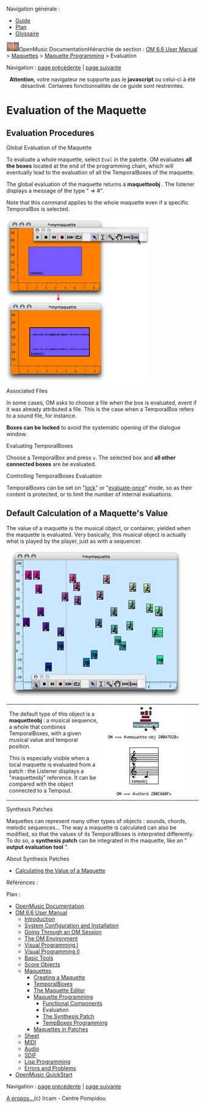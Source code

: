 <div id="tplf" class="tplPage">

<div id="tplh">

<span class="hidden">Navigation générale : </span>

  - [<span>Guide</span>](OM-Documentation.md)
  - [<span>Plan</span>](OM-Documentation_1.md)
  - [<span>Glossaire</span>](OM-Documentation_2.md)

</div>

<div id="tplt">

![empty.gif](../tplRes/page/empty.gif)![logoom1.png](../res/logoom1.png)<span class="tplTi">OpenMusic
Documentation</span><span class="sw_outStack_navRoot"><span class="hidden">Hiérarchie
de section : </span>[<span>OM 6.6 User
Manual</span>](OM-User-Manual.md)<span class="stkSep"> \>
</span>[<span>Maquettes</span>](Maquettes.md)<span class="stkSep"> \>
</span>[<span>Maquette
Programming</span>](Programming%20Maquette.md)<span class="stkSep"> \>
</span><span class="stkSel_yes"><span>Evaluation</span></span></span>

</div>

<div class="tplNav">

<span class="hidden">Navigation : </span>[<span>page
précédente</span>](InputsOutputs.md "page précédente(Functional Components)")<span class="hidden">
| </span>[<span>page
suivante</span>](Synthpatchprog.md "page suivante(The Synthesis Patch)")

</div>

<div id="tplc" class="tplc_out_yes">

<div style="text-align: center;">

**Attention**, votre navigateur ne supporte pas le **javascript** ou
celui-ci à été désactivé. Certaines fonctionnalités de ce guide sont
restreintes.

</div>

<div class="headCo">

# <span>Evaluation of the Maquette</span>

<div class="headCo_co">

<div>

<div class="part">

## <span>Evaluation Procedures</span>

<div class="part_co">

<div class="infobloc">

<div class="infobloc_ti">

<span>Global Evaluation of the Maquette</span>

</div>

<div class="txt">

To evaluate a whole maquette, select `Eval` in the palette. OM evaluates
**all the boxes** located at the end of the programming chain, which
will eventually lead to the evaluation of all the TemporalBoxes of the
maquette.

The global evaluation of the maquette returns a **maquetteobj** . The
listener displays a message of the type " =\> \#".

Note that this command applies to the whole maquette even if a specific
TemporalBox is selected.

</div>

<div class="caption">

<div class="caption_co">

![evalmaq1.png](../res/evalmaq1.png)

</div>

</div>

</div>

<div class="bloc note">

<div class="bloc_ti note_ti">

<span>Associated Files</span>

</div>

<div class="txt">

In some cases, OM asks to choose a file when the box is evaluated, event
if it was already attributed a file. This is the case when a TemporalBox
refers to a sound file, for instance.

**Boxes can be locked** to avoid the systematic opening of the dialogue
window.

</div>

</div>

<div class="infobloc">

<div class="infobloc_ti">

<span>Evaluating TemporalBoxes</span>

</div>

<div class="txt">

Choose a TemporalBox and press `v`. The selected box and **all other
connected boxes** are be evaluated.

</div>

</div>

<div class="bloc complement">

<div class="bloc_ti complement_ti">

<span>Controlling TemporalBoxes Evaluation</span>

</div>

<div class="txt">

TemporalBoxes can be set on "[<span>lock</span>](LockMode.md)" or
"[<span>evaluate-once</span>](EvOnceMode.md)" mode, so as their content
is protected, or to limit the number of internal evaluations.

</div>

</div>

</div>

</div>

<div class="part">

## <span>Default Calculation of a Maquette's Value</span>

<div class="part_co">

<div class="infobloc">

<div class="txt">

The value of a maquette is the musical object, or container, yielded
when the maquette is evaluated. Very basically, this musical object is
actually what is played by the player, just as with a sequencer.

</div>

<div class="caption">

<div class="caption_co">

![play1.png](../res/play1.png)

</div>

</div>

<div class="txtRes">

<table>
<colgroup>
<col style="width: 50%" />
<col style="width: 50%" />
</colgroup>
<tbody>
<tr class="odd">
<td><div class="dk_txtRes_txt txt">
<p>The default type of this object is a <strong>maquetteobj</strong> : a musical sequence, a whole that combines TemporalBoxes, with a given musical value and temporal position.</p>
<p>This is especially visible when a local maquette is evaluated from a patch : the Listener displays a "maquetteobj" reference. It can be compared with the object connected to a Tempout.</p>
</div></td>
<td><div class="caption">
<div class="caption_co">
<img src="../res/evalmaq3.png" width="202" height="237" alt="evalmaq3.png" />
</div>
</div></td>
</tr>
</tbody>
</table>

</div>

</div>

<div class="bloc complement">

<div class="bloc_ti complement_ti">

<span>Synthesis Patches</span>

</div>

<div class="txt">

Maquettes can represent many other types of objects : sounds, chords,
melodic sequences... The way a maquette is calculated can also be
modified, so that the values of its TemporalBoxes is interpreted
differently. To do so, a **synthesis patch** can be integrated in the
maquette, like an " **output evaluation tool** ".

</div>

<div class="linkSet">

<div class="linkSet_ti">

<span>About Synthesis Patches</span>

</div>

<div class="linkUL">

  - [<span>Calculating the Value of a
    Maquette</span>](Synthesispatch.md)

</div>

</div>

</div>

</div>

</div>

</div>

</div>

</div>

<span class="hidden">Références : </span>

</div>

<div id="tplo" class="tplo_out_yes">

<div class="tplOTp">

<div class="tplOBm">

<div id="mnuFrm">

<span class="hidden">Plan :</span>

<div id="mnuFrmUp" onmouseout="menuScrollTiTask.fSpeed=0;" onmouseover="if(menuScrollTiTask.fSpeed&gt;=0) {menuScrollTiTask.fSpeed=-2; scTiLib.addTaskNow(menuScrollTiTask);}" onclick="menuScrollTiTask.fSpeed-=2;" style="display: none;">

<span id="mnuFrmUpLeft">[](#)</span><span id="mnuFrmUpCenter"></span><span id="mnuFrmUpRight"></span>

</div>

<div id="mnuScroll">

  - [<span>OpenMusic Documentation</span>](OM-Documentation.md)
  - [<span>OM 6.6 User Manual</span>](OM-User-Manual.md)
      - [<span>Introduction</span>](00-Sommaire.md)
      - [<span>System Configuration and
        Installation</span>](Installation.md)
      - [<span>Going Through an OM Session</span>](Goingthrough.md)
      - [<span>The OM Environment</span>](Environment.md)
      - [<span>Visual Programming I</span>](BasicVisualProgramming.md)
      - [<span>Visual Programming
        II</span>](AdvancedVisualProgramming.md)
      - [<span>Basic Tools</span>](BasicObjects.md)
      - [<span>Score Objects</span>](ScoreObjects.md)
      - [<span>Maquettes</span>](Maquettes.md)
          - [<span>Creating a Maquette</span>](Maquette.md)
          - [<span>TemporalBoxes</span>](TemporalBoxes.md)
          - [<span>The Maquette Editor</span>](Editor.md)
          - [<span>Maquette
            Programming</span>](Programming%20Maquette.md)
              - [<span>Functional Components</span>](InputsOutputs.md)
              - <span id="i2" class="outLeftSel_yes"><span>Evaluation</span></span>
              - [<span>The Synthesis Patch</span>](Synthpatchprog.md)
              - [<span>TempBoxes Programming</span>](TempProgramming.md)
          - [<span>Maquettes in
            Patches</span>](Maquettes%20in%20Patches.md)
      - [<span>Sheet</span>](Sheet.md)
      - [<span>MIDI</span>](MIDI.md)
      - [<span>Audio</span>](Audio.md)
      - [<span>SDIF</span>](SDIF.md)
      - [<span>Lisp Programming</span>](Lisp.md)
      - [<span>Errors and Problems</span>](errors.md)
  - [<span>OpenMusic QuickStart</span>](QuickStart-Chapters.md)

</div>

<div id="mnuFrmDown" onmouseout="menuScrollTiTask.fSpeed=0;" onmouseover="if(menuScrollTiTask.fSpeed&lt;=0) {menuScrollTiTask.fSpeed=2; scTiLib.addTaskNow(menuScrollTiTask);}" onclick="menuScrollTiTask.fSpeed+=2;" style="display: none;">

<span id="mnuFrmDownLeft">[](#)</span><span id="mnuFrmDownCenter"></span><span id="mnuFrmDownRight"></span>

</div>

</div>

</div>

</div>

</div>

<div class="tplNav">

<span class="hidden">Navigation : </span>[<span>page
précédente</span>](InputsOutputs.md "page précédente(Functional Components)")<span class="hidden">
| </span>[<span>page
suivante</span>](Synthpatchprog.md "page suivante(The Synthesis Patch)")

</div>

<div id="tplb">

[<span>A propos...</span>](OM-Documentation_3.md)(c) Ircam - Centre
Pompidou

</div>

</div>
